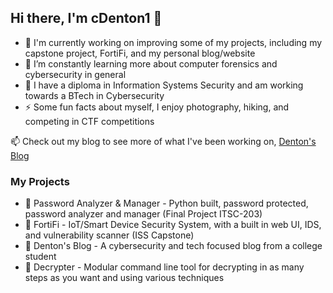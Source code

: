 ## Hi there, I'm cDenton1 👋

- 🔭 I'm currently working on improving some of my projects, including my capstone project, FortiFi, and my personal blog/website
- 🌱 I’m constantly learning more about computer forensics and cybersecurity in general
- 🏫 I have a diploma in Information Systems Security and am working towards a BTech in Cybersecurity
- ⚡ Some fun facts about myself, I enjoy photography, hiking, and competing in CTF competitions

📫 Check out my blog to see more of what I've been working on, [Denton's Blog](https://cdenton1.github.io/)

### My Projects
- 🔐 Password Analyzer & Manager - Python built, password protected, password analyzer and manager (Final Project ITSC-203)
- 🛜 FortiFi - IoT/Smart Device Security System, with a built in web UI, IDS, and vulnerability scanner (ISS Capstone)
- 💾 Denton's Blog - A cybersecurity and tech focused blog from a college student
- 🔑 Decrypter - Modular command line tool for decrypting in as many steps as you want and using various techniques 
